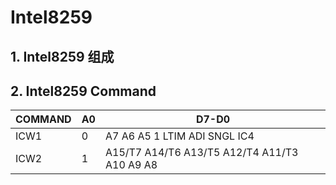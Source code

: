 # Intel8259

## 1. Intel8259 组成

## 2. Intel8259 Command
| COMMAND | A0 | D7-D0 |
|---------|----|-------|
| ICW1    | 0  | A7 A6 A5 1 LTIM ADI SNGL IC4 |
| ICW2    | 1  | A15/T7 A14/T6 A13/T5 A12/T4 A11/T3 A10 A9 A8 |
